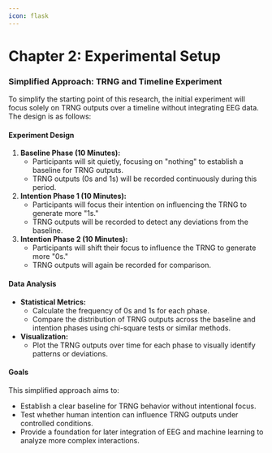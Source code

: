 ```yaml
---
icon: flask
---
```


# Chapter 2: Experimental Setup

### Simplified Approach: TRNG and Timeline Experiment

To simplify the starting point of this research, the initial experiment will focus solely on TRNG outputs over a timeline without integrating EEG data. The design is as follows:

#### Experiment Design

1. **Baseline Phase (10 Minutes):**
   * Participants will sit quietly, focusing on "nothing" to establish a baseline for TRNG outputs.
   * TRNG outputs (0s and 1s) will be recorded continuously during this period.
2. **Intention Phase 1 (10 Minutes):**
   * Participants will focus their intention on influencing the TRNG to generate more "1s."
   * TRNG outputs will be recorded to detect any deviations from the baseline.
3. **Intention Phase 2 (10 Minutes):**
   * Participants will shift their focus to influence the TRNG to generate more "0s."
   * TRNG outputs will again be recorded for comparison.

#### Data Analysis

* **Statistical Metrics:**
  * Calculate the frequency of 0s and 1s for each phase.
  * Compare the distribution of TRNG outputs across the baseline and intention phases using chi-square tests or similar methods.
* **Visualization:**
  * Plot the TRNG outputs over time for each phase to visually identify patterns or deviations.

#### Goals

This simplified approach aims to:

* Establish a clear baseline for TRNG behavior without intentional focus.
* Test whether human intention can influence TRNG outputs under controlled conditions.
* Provide a foundation for later integration of EEG and machine learning to analyze more complex interactions.

